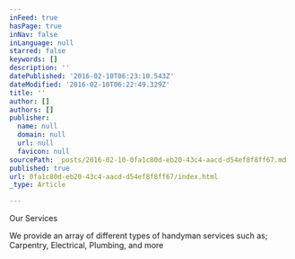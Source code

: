 ```yaml
---
inFeed: true
hasPage: true
inNav: false
inLanguage: null
starred: false
keywords: []
description: ''
datePublished: '2016-02-10T06:23:10.543Z'
dateModified: '2016-02-10T06:22:49.329Z'
title: ''
author: []
authors: []
publisher:
  name: null
  domain: null
  url: null
  favicon: null
sourcePath: _posts/2016-02-10-0fa1c80d-eb20-43c4-aacd-d54ef8f8ff67.md
published: true
url: 0fa1c80d-eb20-43c4-aacd-d54ef8f8ff67/index.html
_type: Article

---
```

Our Services

We provide an array of  different types of handyman services such as; Carpentry, Electrical, Plumbing, and more